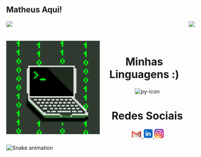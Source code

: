 ## Matheus Aqui!

<div>
  
  <img  height="160em" src="https://github-readme-stats.vercel.app/api?username=MatheusM4160&show_icons=true&theme=neon&include_all_commits=true&count_private=true"/>
  <img align="right" height="160em" src="https://github-readme-stats.vercel.app/api/top-langs/?username=MatheusM4160&layout=compact&langs_count=16&theme=neon"/>
</div>
<br>

<div  align="center"> 
  <div style="display: inline_block"><br>
    <img align="left" height="250" alt="coding-time" src="icegif-567.gif">
    <h1 align="center">Minhas Linguagens :)</h1>
    <img align="center" height="40" width="40" alt="py-icon"  src="https://upload.wikimedia.org/wikipedia/commons/thumb/c/cf/Python_logo_51.svg/1200px-Python_logo_51.svg.png">
   </div>
    
  
  <h1 align="center">Redes Sociais</h1>
    <a href = "mailto: matheusmcantarela@gmail.com">
      <img width="30" src="gmail.png">
    </a>
    <a href = "https://www.linkedin.com/in/matheus-merelis-b1134b2b3/">
      <img width="25" src="linkedin.png">
    </a>
    <a href = "https://www.instagram.com/matheusmerelis_oficial_/">
      <img width="25" src="instagram.png">
    </a>
</div>
  
![Snake animation](https://github.com/LuigiGF/LuigiGF/blob/output/github-contribution-grid-snake.svg)
